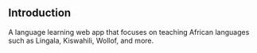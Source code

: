 ## Introduction

A language learning web app that focuses on teaching African languages such as Lingala, Kiswahili, Wollof, and more.
